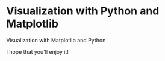 # Visualization with Python and Matplotlib
Visualization with Matplotlib and Python

I hope that you'll enjoy it!
